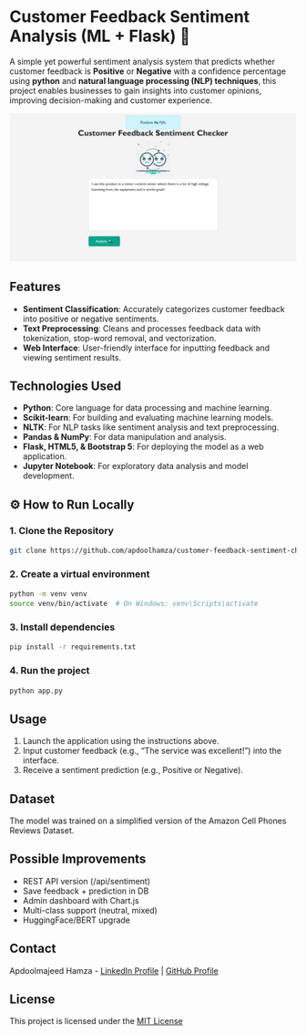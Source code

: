 # Customer Feedback Sentiment Analysis (ML + Flask) 🧠

A simple yet powerful sentiment analysis system that predicts whether customer feedback is **Positive** or **Negative** with a confidence percentage using **python** and **natural language processing (NLP) techniques**, this project enables businesses to gain insights into customer opinions, improving decision-making and customer experience.

![Demo Screenshot](Screenshots/positive.png)

## Features

- **Sentiment Classification**: Accurately categorizes customer feedback into positive or negative sentiments.
- **Text Preprocessing**: Cleans and processes feedback data with tokenization, stop-word removal, and vectorization.
- **Web Interface**: User-friendly interface for inputting feedback and viewing sentiment results.

## Technologies Used
- **Python**: Core language for data processing and machine learning.
- **Scikit-learn**: For building and evaluating machine learning models.
- **NLTK**: For NLP tasks like sentiment analysis and text preprocessing.
- **Pandas & NumPy**: For data manipulation and analysis.
- **Flask, HTML5, & Bootstrap 5**: For deploying the model as a web application.
- **Jupyter Notebook**: For exploratory data analysis and model development.

## ⚙️ How to Run Locally

### 1. Clone the Repository
```bash
git clone https://github.com/apdoolhamza/customer-feedback-sentiment-checker.git
```
### 2. Create a virtual environment
```bash
python -m venv venv
source venv/bin/activate  # On Windows: venv\Scripts\activate
```
### 3. Install dependencies
```bash
pip install -r requirements.txt
```
### 4. Run the project
```bash
python app.py
```
## Usage
1. Launch the application using the instructions above.
2. Input customer feedback (e.g., “The service was excellent!”) into the interface.
3. Receive a sentiment prediction (e.g., Positive or Negative).
   
## Dataset
The model was trained on a simplified version of the Amazon Cell Phones Reviews Dataset.

## Possible Improvements
* REST API version (/api/sentiment)
* Save feedback + prediction in DB
* Admin dashboard with Chart.js
* Multi-class support (neutral, mixed)
* HuggingFace/BERT upgrade

## Contact
Apdoolmajeed Hamza - [LinkedIn Profile](https://www.linkedin.com/in/apdoolhamza/) | [GitHub Profile](https://github.com/apdoolhamza/)

##  License
This project is licensed under the [MIT License](https://github.com/apdoolhamza/customer-feedback-sentiment-checker/blob/main/LICENSE)
